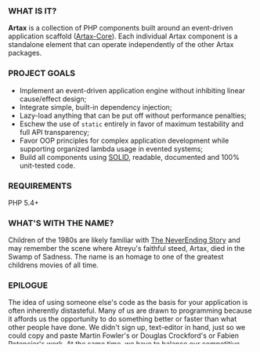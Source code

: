 ### WHAT IS IT?

**Artax** is a collection of PHP components built around an event-driven
application scaffold ([Artax-Core][core-repo]). Each individual Artax
component is a standalone element that can operate independently of the
other Artax packages.


### PROJECT GOALS

* Implement an event-driven application engine without inhibiting linear
cause/effect design;
* Integrate simple, built-in dependency injection;
* Lazy-load anything that can be put off without performance penalties;
* Eschew the use of `static` entirely in favor of maximum testability and 
full API transparency;
* Favor OOP principles for complex application development while supporting
organized lambda usage in evented systems;
* Build all components using [SOLID][solid], readable, documented and 100% 
unit-tested code.

### REQUIREMENTS

PHP 5.4+

### WHAT'S WITH THE NAME?

Children of the 1980s are likely familiar with [The NeverEnding Story][neverending] 
and may remember the scene where Atreyu's faithful steed, Artax, died in the Swamp
of Sadness. The name is an homage to one of the greatest childrens movies of all
time.

### EPILOGUE

The idea of using someone else's code as the basis for your application
is often inherently distasteful. Many of us are drawn to programming
because it affords us the opportunity to do something better or faster than what
other people have done. We didn't sign up, text-editor in hand, just so we could
copy and paste Martin Fowler's or Douglas Crockford's or Fabien Potencier's work. At
the same time, we have to balance our competitive egos with the knowledge that
time is a scarce resource and sometimes the wheel just doesn't require reinventing.
Artax attempts to address many of the standard, repetitive boilerplate machinations
of enterprise-level PHP applications without the bloat and myriad dependencies 
packaged with many modern frameworks.

If you don't have much experience developing PHP applications, this may not be
the right tool for you. There is no built-in MVC structure, though it should be
trivial to implement an evented MVC application on top of the Artax-Core
package. There are no "helper" libraries for generating emoticons or HTML
forms: just a SOLID, readable, documented, unit-tested scaffold for writing
event-driven and pluggable PHP applications.

[core-repo]: https://github.com/rdlowrey/Artax-Core "Artax-Core"
[solid]: http://en.wikipedia.org/wiki/SOLID_(object-oriented_design) "S.O.L.I.D."
[neverending]: http://www.imdb.com/title/tt0088323/ "The NeverEnding Story"
